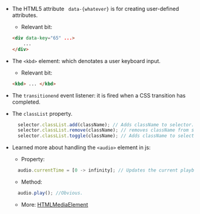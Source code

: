 * The HTML5 attribute ``` data-{whatever}``` is for creating user-defined attributes.
  * Relevant bit: 
  ```html
  <div data-key="65" ...>
      ...
  </div> 
  ```

* The ```<kbd>``` element: which denotates a user keyboard input.
  * Relevant bit:
  ```html
  <kbd> ... </kbd>
  ```

* The ```transitionend``` event listener: it is fired when a CSS transition has completed.


* The ```classList``` property.
  ```javascript
    selector.classList.add(className); // Adds className to selector.
    selector.classList.remove(className); // removes className from selector.
    selector.classList.toggle(className); // Adds className to selector, if it's not present. Else, removes it.
  ```
  
* Learned more about handling the ```<audio>``` element in js:
  * Property:
  ```javascript
    audio.currentTime = [0 -> infinity]; // Updates the current playback time.
  ```
  * Method:
  ```javascript
    audio.play(); //Obvious.
  ```
  * More: [HTMLMediaElement](https://devdocs.io/dom/htmlmediaelement) 